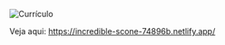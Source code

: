 ![Currículo](https://github.com/user-attachments/assets/cba62412-76ed-4f88-ae37-bc0d7b4bd6c4)


Veja aqui: https://incredible-scone-74896b.netlify.app/
